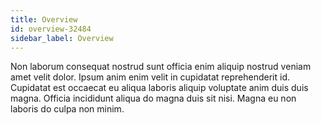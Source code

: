 ```yaml
---
title: Overview
id: overview-32484
sidebar_label: Overview
---
```


Non laborum consequat nostrud sunt officia enim aliquip nostrud veniam amet velit dolor. Ipsum anim enim velit in cupidatat reprehenderit id. Cupidatat est occaecat eu aliqua laboris aliquip voluptate anim duis duis magna. Officia incididunt aliqua do magna duis sit nisi. Magna eu non laboris do culpa non minim.

